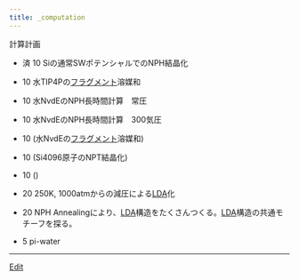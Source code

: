 ```yaml
---
title: _computation
---
```

計算計画

*  済 10 Siの通常SWポテンシャルでのNPH結晶化
*  10 水TIP4Pの[フラグメント](/フラグメント)溶媒和
*  10 水NvdEのNPH長時間計算　常圧
*  10 水NvdEのNPH長時間計算　300気圧
*  10 (水NvdEの[フラグメント](/フラグメント)溶媒和)
*  10 (Si4096原子のNPT結晶化)
*  10 ()
*  20 250K, 1000atmからの減圧による[LDA](/LDA)化


*  20 NPH Annealingにより、[LDA](/LDA)構造をたくさんつくる。[LDA](/LDA)構造の共通モチーフを探る。
*  5 pi-water
----

[Edit](https://github.com/vitroid/vitroid.github.io/edit/master/MD/_computation.md)

